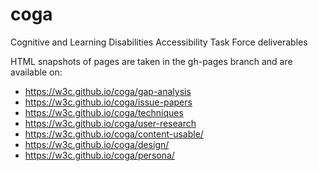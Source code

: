 # coga
Cognitive and Learning Disabilities Accessibility Task Force deliverables

HTML snapshots of pages are taken in the gh-pages branch and are available on:
* https://w3c.github.io/coga/gap-analysis
* https://w3c.github.io/coga/issue-papers
* https://w3c.github.io/coga/techniques
* https://w3c.github.io/coga/user-research
* https://w3c.github.io/coga/content-usable/
* https://w3c.github.io/coga/design/
* https://w3c.github.io/coga/persona/
